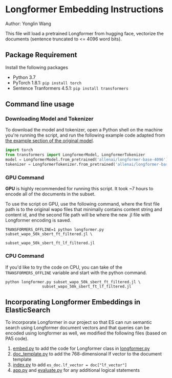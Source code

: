 # Longformer Embedding Instructions

Author: Yonglin Wang

This file will load a pretrained Longformer from hugging face, vectorize the documents (sentence truncated to <= 4096 word bits).

## Package Requirement

Install the following packages

- Python 3.7
- PyTorch 1.8.1: ```pip install torch```
- Sentence Tranformers 4.5.1: ```pip install transformers```

## Command line usage

### Downloading Model and Tokenizer

To download the model and tokenizer, open a Python shell on the machine you're running the script, and run the following example code adapted from [the example section of the original model](https://huggingface.co/transformers/model_doc/longformer.html#transformers.LongformerModel).

```python
import torch
from transformers import LongformerModel, LongformerTokenizer
model = LongformerModel.from_pretrained('allenai/longformer-base-4096')
tokenizer = LongformerTokenizer.from_pretrained('allenai/longformer-base-4096')
```

### GPU Command

**GPU** is highly recommended for running this script. It took ~7 hours to encode all of the documents in the subset. 

To use the script on GPU, use the following command, where the first file path is to the original wapo files that minimally contains content string and content id, and the second file path will be where the new .jl file with Longformer encoding is saved. 

```shell script
TRANSFORMERS_OFFLINE=1 python longformer.py subset_wapo_50k_sbert_ft_filtered.jl \
														subset_wapo_50k_sbert_ft_lf_filtered.jl
```

### CPU Command

If you'd like to try the code on CPU, you can take of the ```TRANSFORMERS_OFFLINE``` variable and start with the python command.

```shell script
python longformer.py subset_wapo_50k_sbert_ft_filtered.jl \
				subset_wapo_50k_sbert_ft_lf_filtered.jl
```

## Incorporating Longformer Embeddings in ElasticSearch

To incorporate Longformer in our project so that ES can run semantic search using Longformer document vectors and that queries can be encoded using longformer as well, we modified the following files (based on PA5 code). 

1. [embed.py](../embedding_service/embed.py) to add the code for Longformer class in [longformer.py](longformer.py)
2. [doc_template.py](../es_service/doc_template.py) to add the 768-dimensional lf vector to the document template
3. [index.py](../es_service/index.py) to add ```es_doc.lf_vector = doc["lf_vector"]```
4. [app.py](../app.py) and [evaluate.py](../evaluate.py) for any additional logical statements